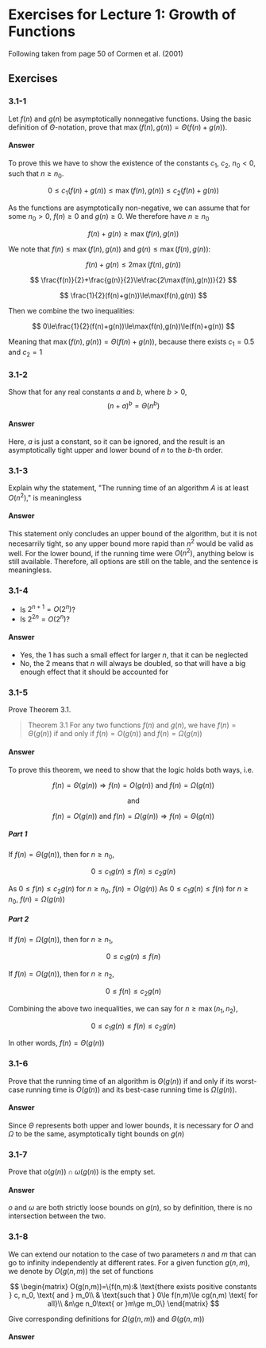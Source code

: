 # Exercises for Lecture 1: Growth of Functions

Following taken from page 50 of Cormen et al. (2001)

## Exercises

### 3.1-1

Let $f(n)$ and $g(n)$ be asymptotically nonnegative functions. Using the basic definition of $\Theta$-notation, prove that $\max(f(n),g(n)) = \Theta(f(n)+g(n))$.

#### Answer

To prove this we have to show the existence of the constants $c_1$, $c_2$, $n_0<0$, such that $n\ge n_0$.

$$
0\le c_1(f(n)+g(n))\le\max(f(n),g(n))\le c_2(f(n)+g(n))
$$

As the functions are asymptotically non-negative, we can assume that for some $n_0 > 0$, $f(n)\ge 0$ and $g(n) \ge 0$. We therefore have $n\ge n_0$

$$
f(n)+g(n)\ge\max(f(n),g(n))
$$

We note that $f(n)\le\max(f(n),g(n))$ and $g(n)\le\max(f(n),g(n))$:

$$
f(n)+g(n)\le2\max(f(n),g(n))
$$

$$
\frac{f(n)}{2}+\frac{g(n)}{2}\le\frac{2\max(f(n),g(n))}{2}
$$

$$
\frac{1}{2}(f(n)+g(n))\le\max(f(n),g(n))
$$

Then we combine the two inequalities:

$$
0\le\frac{1}{2}(f(n)+g(n))\le\max(f(n),g(n))\le(f(n)+g(n))
$$

Meaning that $\max(f(n),g(n))=\Theta(f(n)+g(n))$, because there exists $c_1=0.5$ and $c_2=1$

### 3.1-2

Show that for any real constants $a$ and $b$, where $b>0$,
$$
(n+a)^b=\Theta(n^b)
$$

#### Answer

Here, $a$ is just a constant, so it can be ignored, and the result is an asymptotically tight upper and lower bound of $n$ to the $b$-th order.

### 3.1-3

Explain why the statement, "The running time of an algorithm $A$ is at least $O(n^2)$," is meaningless

#### Answer

This statement only concludes an upper bound of the algorithm, but it is not necesarrily tight, so any upper bound more rapid than $n^2$ would be valid as well. For the lower bound, if the running time were $O(n^2)$, anything below is still available. Therefore, all options are still on the table, and the sentence is meaningless.

### 3.1-4

* Is $2^{n+1} = O(2^n)$?
* Is $2^{2n} = O(2^n)$?

#### Answer

* Yes, the $1$ has such a small effect for larger $n$, that it can be neglected
* No, the $2$ means that $n$ will always be doubled, so that will have a big enough effect that it should be accounted for

### 3.1-5

Prove Theorem 3.1.

>Theorem 3.1
>For any two functions $f(n)$ and $g(n)$, we have $f(n) = \Theta(g(n))$ if and only if $f(n)=O(g(n))$ and $f(n)=\Omega(g(n))$

#### Answer

To prove this theorem, we need to show that the logic holds both ways, i.e.

$$
f(n)=\Theta(g(n)) \Rightarrow f(n)=O(g(n)) \text{ and } f(n)=\Omega(g(n))
$$

<center>and</center>

$$
f(n)=O(g(n)) \text{ and } f(n)=\Omega(g(n))\Rightarrow f(n)=\Theta(g(n))
$$

##### Part 1

If $f(n)=\Theta(g(n))$, then for $n\ge n_0$,

$$
0\le c_1g(n)\le f(n)\le c_2g(n)
$$

As $0\le f(n)\le c_2g(n)$ for $n\ge n_0$, $f(n)=O(g(n))$
As $0\le c_1g(n)\le f(n)$ for $n\ge n_0$, $f(n)=\Omega(g(n))$

##### Part 2

If $f(n) = \Omega(g(n))$, then for $n\ge n_1$,

$$
0\le c_1g(n)\le f(n)
$$

If $f(n)=O(g(n))$, then for $n\ge n_2$,

$$
0\le f(n)\le c_2g(n)
$$

Combining the above two inequalities, we can say for $n\ge \max(n_1,n_2)$,

$$
0\le c_1g(n)\le f(n)\le c_2g(n)
$$

In other words, $f(n) = \Theta(g(n))$

### 3.1-6

Prove that the running time of an algorithm is $\Theta(g(n))$ if and only if its worst-case running time is $O(g(n))$ and its best-case running time is $\Omega(g(n))$.

#### Answer

Since $\Theta$ represents both upper and lower bounds, it is necessary for $O$ and $\Omega$ to be the same, asymptotically tight bounds on $g(n)$

### 3.1-7

Prove that $o(g(n)) \cap \omega(g(n))$ is the empty set.

#### Answer

$o$ and $\omega$ are both strictly loose bounds on $g(n)$, so by definition, there is no intersection between the two.

### 3.1-8

We can extend our notation to the case of two parameters $n$ and $m$ that can go to infinity independently at different rates. For a given function $g(n,m)$, we denote by $O(g(n,m))$ the set of functions

$$
\begin{matrix}
O(g(n,m))=\{f(n,m):& \text{there exists positive constants } c, n_0, \text{ and } m_0\\ & \text{such that } 0\le f(n,m)\le cg(n,m) \text{ for all}\\ &n\ge n_0\text{ or }m\ge m_0\}
\end{matrix}
$$

Give corresponding definitions for $\Omega(g(n,m))$ and $\Theta(g(n,m))$

#### Answer

